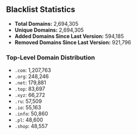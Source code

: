 ## Blacklist Statistics

- **Total Domains:** 2,694,305
- **Unique Domains:** 2,694,305
- **Added Domains Since Last Version:** 594,185
- **Removed Domains Since Last Version:** 921,796

### Top-Level Domain Distribution

-  `.com`: 1,207,763
-  `.org`: 248,246
-  `.net`: 179,881
-  `.top`: 83,697
-  `.xyz`: 66,272
-  `.ru`: 57,509
-  `.io`: 55,163
-  `.info`: 50,860
-  `.pl`: 48,600
-  `.shop`: 48,557
